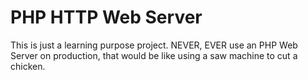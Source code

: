 # PHP HTTP Web Server
This is just a learning purpose project. NEVER, EVER use an PHP Web Server on production, that
 would be like using a saw machine to cut a chicken.
 
